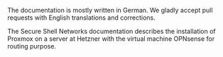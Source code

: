 The documentation is mostly written in German. We gladly accept pull requests with English translations and corrections.

The Secure Shell Networks documentation describes the installation of Proxmox on a server at Hetzner with the virtual machine OPNsense for routing purpose.
